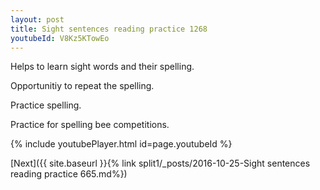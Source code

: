 ```yaml
---
layout: post
title: Sight sentences reading practice 1268
youtubeId: V8Kz5KTowEo
---
```

 
 
Helps to learn sight words and their spelling.

Opportunitiy to repeat the spelling. 

Practice spelling. 
 
Practice for spelling bee competitions. 
 
{% include youtubePlayer.html id=page.youtubeId %}
 
 

[Next]({{ site.baseurl }}{% link  split1/_posts/2016-10-25-Sight sentences reading practice 665.md%})
 
